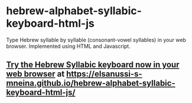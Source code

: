 # hebrew-alphabet-syllabic-keyboard-html-js
Type Hebrew syllable by syllable (consonant-vowel syllables) in your web browser. Implemented using HTML and Javascript.

## [Try the Hebrew Syllabic keyboard now in your web browser](https://elsanussi-s-mneina.github.io/hebrew-alphabet-syllabic-keyboard-html-js/)  at https://elsanussi-s-mneina.github.io/hebrew-alphabet-syllabic-keyboard-html-js/
